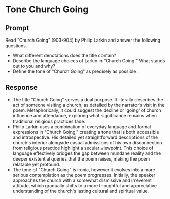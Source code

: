 # Tone Church Going

## Prompt

Read "Church Going"  (903-904) by Philip Larkin and answer the following questions.

- What different denotations does the title contain?
- Describe the language choices of Larkin in "Church Going." What stands out to you and why?
- Define the tone of "Church Going" as precisely as possible.

## Response

- The title "Church Going" serves a dual purpose. It literally describes the act of someone visiting a church, as detailed by the narrator’s visit in the poem. Metaphorically, it could suggest the decline or 'going' of church influence and attendance, exploring what significance remains when traditional religious practices fade.
- Philip Larkin uses a combination of everyday language and formal expressions in "Church Going," creating a tone that is both accessible and introspective. His detailed yet straightforward descriptions of the church's interior alongside casual admissions of his own disconnection from religious practice highlight a secular viewpoint. This choice of language effectively bridges the gap between mundane reality and the deeper existential queries that the poem raises, making the poem relatable yet profound.
- The tone of "Church Going" is ironic, however it evolves into a more serious contemplation as the poem progresses. Initially, the speaker approaches the church with a somewhat dismissive and irreverent attitude, which gradually shifts to a more thoughtful and appreciative understanding of the church's lasting cultural and spiritual value.